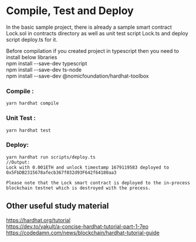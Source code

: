 # Compile, Test and Deploy
In the basic sample project, there is already a sample smart contract Lock.sol 
in contracts directory as well as unit test script Lock.ts and deploy script deploy.ts for it.

Before compilation if you created project in typescript then you need to install below libraries<br/>
npm install --save-dev typescript <br/>
npm install --save-dev ts-node<br/>
npm install --save-dev @nomicfoundation/hardhat-toolbox

### Compile :
	yarn hardhat compile

### Unit Test :
	yarn hardhat test

### Deploy:
	yarn hardhat run scripts/deploy.ts
	//Output: 
	Lock with 0.001ETH and unlock timestamp 1679119583 deployed to 0x5FbDB2315678afecb367f032d93F642f64180aa3

	Please note that the Lock smart contract is deployed to the in-process blockchain testnet which is destroyed with the precess.
	
## Other useful study material
https://hardhat.org/tutorial <br/>
https://dev.to/yakult/a-concise-hardhat-tutorial-part-1-7eo <br/>
https://codedamn.com/news/blockchain/hardhat-tutorial-guide
